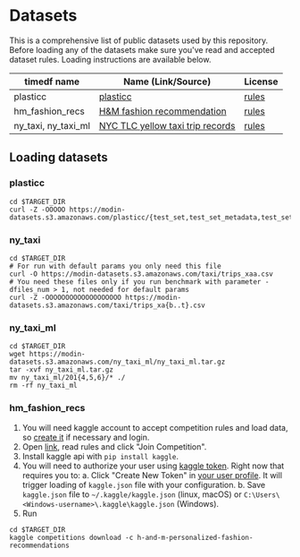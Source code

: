 # Datasets

This is a comprehensive list of public datasets used by this repository. Before loading any of the datasets make sure you've read and accepted dataset rules. Loading instructions are available below.

| timedf name         | Name (Link/Source)                                                                                             | License                                                                                         |
| ------------------- | -------------------------------------------------------------------------------------------------------------- | ----------------------------------------------------------------------------------------------- |
| plasticc            | [plasticc](https://www.kaggle.com/competitions/PLAsTiCC-2018)                                                  | [rules](https://www.kaggle.com/competitions/PLAsTiCC-2018/rules)                                |
| hm_fashion_recs     | [H&M fashion recommendation](https://www.kaggle.com/competitions/h-and-m-personalized-fashion-recommendations) | [rules](https://www.kaggle.com/competitions/h-and-m-personalized-fashion-recommendations/rules) |
| ny_taxi, ny_taxi_ml | [NYC TLC yellow taxi trip records](https://www.nyc.gov/site/tlc/about/tlc-trip-record-data.page)               | [rules](https://www.nyc.gov/home/terms-of-use.page)                                             |

## Loading datasets

### plasticc

```
cd $TARGET_DIR
curl -Z -OOOOO https://modin-datasets.s3.amazonaws.com/plasticc/{test_set,test_set_metadata,test_set_skiprows,training_set,training_set_metadata}.csv
```

### ny_taxi

```
cd $TARGET_DIR
# For run with default params you only need this file
curl -O https://modin-datasets.s3.amazonaws.com/taxi/trips_xaa.csv
# You need these files only if you run benchmark with parameter -dfiles_num > 1, not needed for default params
curl -Z -OOOOOOOOOOOOOOOOOOO https://modin-datasets.s3.amazonaws.com/taxi/trips_xa{b..t}.csv
```

### ny_taxi_ml

```
cd $TARGET_DIR
wget https://modin-datasets.s3.amazonaws.com/ny_taxi_ml/ny_taxi_ml.tar.gz
tar -xvf ny_taxi_ml.tar.gz
mv ny_taxi_ml/201{4,5,6}/* ./
rm -rf ny_taxi_ml
```

### hm_fashion_recs

1. You will need kaggle account to accept competition rules and load data, so [create it](kaggle.com) if necessary and login.
2. Open [link](https://www.kaggle.com/competitions/h-and-m-personalized-fashion-recommendations), read rules and click "Join Competition".
3. Install kaggle api with `pip install kaggle`.
4. You will need to authorize your user using [kaggle token](https://www.kaggle.com/docs/api). Right now that requires you to:
   a. Click "Create New Token" in [your user profile](https://www.kaggle.com/settings/account). It will trigger loading of `kaggle.json` file with your configuration.
   b. Save `kaggle.json` file to `~/.kaggle/kaggle.json` (linux, macOS) or `C:\Users\<Windows-username>\.kaggle\kaggle.json` (Windows).
5. Run

```
cd $TARGET_DIR
kaggle competitions download -c h-and-m-personalized-fashion-recommendations

```
